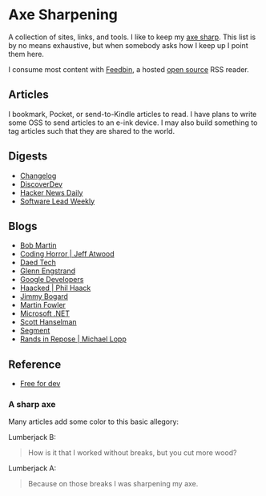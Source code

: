 # Axe Sharpening

A collection of sites, links, and tools. I like to keep my [axe sharp](#a-sharp-axe). This list is by no means exhaustive, but when somebody asks how I keep up I point them here.

I consume most content with [Feedbin][1], a hosted [open source][2] RSS reader.

## Articles

I bookmark, Pocket, or send-to-Kindle articles to read. I have plans to write some 
OSS to send articles to an e-ink device. I may also build something to
tag articles such that they are shared to the world. 

## Digests

- [Changelog](https://changelog.com/)
- [DiscoverDev](https://www.discoverdev.io/)
- [Hacker News Daily](https://www.daemonology.net/hn-daily/)
- [Software Lead Weekly](https://softwareleadweekly.com/)

## Blogs

- [Bob Martin](http://blog.cleancoder.com/)
- [Coding Horror | Jeff Atwood](https://blog.codinghorror.com/)
- [Daed Tech](https://daedtech.com/)
- [Glenn Engstrand](http://glennengstrand.info/blog/)
- [Google Developers](https://developers.googleblog.com/)
- [Haacked | Phil Haack](https://haacked.com/)
- [Jimmy Bogard](https://jimmybogard.com/)
- [Martin Fowler](https://martinfowler.com/ )
- [Microsoft .NET](https://blogs.msdn.microsoft.com/dotnet)
- [Scott Hanselman](https://www.hanselman.com/blog/)
- [Segment](https://segment.com/blog/)
- [Rands in Repose | Michael Lopp](https://randsinrepose.com)

## Reference

- [Free for dev](https://github.com/ripienaar/free-for-dev)

### A sharp axe

Many articles add some color to this basic allegory:

Lumberjack B:
> How is it that I worked without breaks, but you cut more wood?

Lumberjack A:
> Because on those breaks I was sharpening my axe.

[1]: https://feedbin.com
[2]: https://github.com/feedbin
